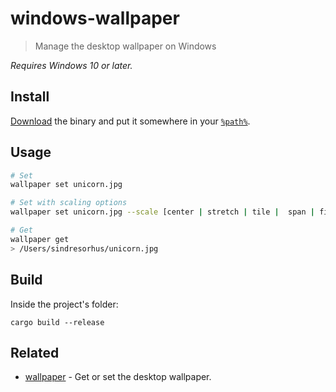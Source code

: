 # windows-wallpaper

> Manage the desktop wallpaper on Windows

*Requires Windows 10 or later.*

## Install

[Download](https://github.com/sindresorhus/windows-wallpaper/releases/latest) the binary and put it somewhere in your [`%path%`](http://stackoverflow.com/a/28778358/64949).

## Usage

```sh
# Set
wallpaper set unicorn.jpg

# Set with scaling options
wallpaper set unicorn.jpg --scale [center | stretch | tile |  span | fit | fill]

# Get
wallpaper get
> /Users/sindresorhus/unicorn.jpg
```

## Build

Inside the project's folder:

```
cargo build --release
```

## Related

- [wallpaper](https://github.com/sindresorhus/wallpaper) - Get or set the desktop wallpaper.
